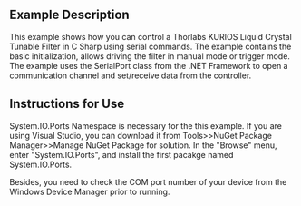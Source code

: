 ## Example Description
This example shows how you can control a Thorlabs KURIOS Liquid Crystal Tunable Filter in C Sharp using serial commands. 
The example contains the basic initialization, allows driving the filter in manual mode or trigger mode.
The example uses the SerialPort class from the .NET Framework to open a communication channel and set/receive data from the controller.


## Instructions for Use

System.IO.Ports Namespace is necessary for the this example. If you are using Visual Studio, you can download it from Tools>>NuGet Package Manager>>Manage NuGet Package for solution.
In the "Browse" menu, enter "System.IO.Ports", and install the first pacakge named System.IO.Ports.

Besides, you need to check the COM port number of your device from the Windows Device Manager prior to running.
